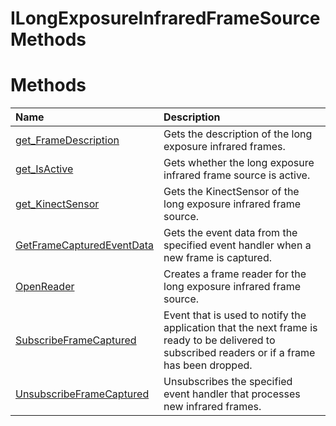 ILongExposureInfraredFrameSource Methods  
========================================  

<span id="publicmethodsSection"></span>

Methods  
=======  

<table>
<colgroup>
<col width="30%" />
<col width="60%" />
</colgroup>
<thead>
<tr class="header">
<th align="left">Name</th>
<th align="left">Description</th>
</tr>
</thead>
<tbody>
<tr class="odd">
<td align="left"><a href="Methods/get_FrameDescription.md">get_FrameDescription</a></td>
<td align="left">Gets the description of the long exposure infrared frames.</td>
</tr>
<tr class="even">
<td align="left"><a href="Methods/get_IsActive_Method.md">get_IsActive</a></td>
<td align="left">Gets whether the long exposure infrared frame source is active.</td>
</tr>
<tr class="odd">
<td align="left"><a href="Methods/get_KinectSensor_Method.md">get_KinectSensor</a></td>
<td align="left">Gets the KinectSensor of the long exposure infrared frame source.</td>
</tr>
<tr class="even">
<td align="left"><a href="Methods/GetFrameCapturedEventData.md">GetFrameCapturedEventData</a></td>
<td align="left">Gets the event data from the specified event handler when a new frame is captured.</td>
</tr>
<tr class="odd">
<td align="left"><a href="Methods/OpenReader_Method.md">OpenReader</a></td>
<td align="left">Creates a frame reader for the long exposure infrared frame source.</td>
</tr>
<tr class="even">
<td align="left"><a href="Methods/SubscribeFrameCaptured.md">SubscribeFrameCaptured</a></td>
<td align="left">Event that is used to notify the application that the next frame is ready to be delivered to subscribed readers or if a frame has been dropped.</td>
</tr>
<tr class="odd">
<td align="left"><a href="Methods/UnsubscribeFrameCaptured.md">UnsubscribeFrameCaptured</a></td>
<td align="left">Unsubscribes the specified event handler that processes new infrared frames.</td>
</tr>
</tbody>
</table>



<!--Please do not edit the data in the comment block below.-->
<!--
TOCTitle : ILongExposureInfraredFrameSource Methods
RLTitle : ILongExposureInfraredFrameSource Methods
KeywordK : ILongExposureInfraredFrameSource interface, methods
KeywordA : Methods.T:Microsoft.Kinect.kinect.ILongExposureInfraredFrameSource
AssetID : Methods.T:Microsoft.Kinect.kinect.ILongExposureInfraredFrameSource
Locale : en-us
CommunityContent : 1
TargetOS : Windows
TopicType : kbSyntax
DocSet : K4Wv2
ProjType : K4Wv2Proj
Technology : Kinect for Windows
Product : Kinect for Windows SDK v2
productversion : 20
-->
